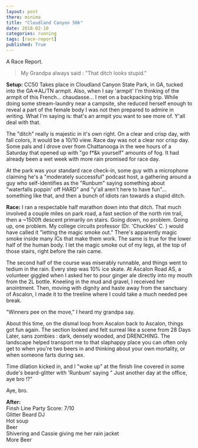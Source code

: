 ```yaml
---
layout: post
there: minima
title: "Cloudland Canyon 50k"
date: 2018-02-10
categories: running
tags: [race-report]
published: True
---
```

A Race Report.

<!-- excerpt -->
> My Grandpa always said : "That ditch looks stupid."  
<!-- excerpt -->

**Setup:**
CC50 Takes place in Cloudland Canyon State Park, in GA, tucked into the GA=>AL/TN armpit. Also, when I say 'armpit' I'm thinking of the armpit of this French... chaudasse... I met on a backpacking trip. While doing some stream-laundry near a campsite, she reduced herself enough to reveal a part of the female body I was not then prepared to admire in writing. What I'm saying is: that's an armpit you want to see more of. Y'all deal with that.

The "ditch" really is majestic in it's own right. On a clear and crisp day, with fall colors, it would be a 10/10 view. Race day was not a clear nor crisp day. Some pals and I drove over from Chattanooga in the wee hours of a Saturday that opened up with "go f*&k yourself" amounts of fog. It had already been a wet week with more rain promised for race day. 

At the park was your standard race check-in, some guy with a microphone claiming he's a "moderately successful" podcast host, a gathering around a guy who self-identifies as the "Runbum" saying something about "waterfalls poppin' off HARD" and "y'all aren't here to have fun"... something like that, and then a bunch of idiots ran towards a stupid ditch. 

**Race:**
I ran a respectable half marathon down into that ditch. That much involved a couple miles on park road, a fast section of the north rim trail, then a ~1500ft descent primarily on stairs. Going down, no problem. Going up, one problem. My college circuits professor (Dr. 'Chuckles' C. ) would have called it "letting the magic smoke out." There's apparently magic smoke inside many ICs that make them work. The same is true for the lower half of the human body. I let the magic smoke out of my legs, at the top of those stairs, right before the rain came.

The second half of the course was miserably runnable, and things went to tedium in the rain. Every step was 10% ice skate. At Ascalon Road AS, a volunteer giggled when I asked her to pour ginger ale directly into my mouth from the 2L bottle. Kneeling in the mud and gravel, I received her anointment. Then, moving with dignity and haste away from the sanctuary of Ascalon, I made it to the treeline where I could take a much needed pee break.

"Winners pee on the move," I heard my grandpa say. 

 About this time, on the dismal loop from Ascalon back to Ascalon, things got fun again. The section looked and felt surreal like a scene from 28 Days Later, sans zombies : dark, densely wooded, and DRENCHING. The landscape helped transport me to that slaphappy place you can often only get to when you're two beers in and thinking about your own mortality, or when someone farts during sex. 

Time dilation kicked in, and I "woke up" at the finish line covered in some dude's beard-glitter with 'Runbum' saying " Just another day at the office, aye bro !?"

Aye, bro.

**After:**  
Finsh Line Party Score: 7/10  
Glitter Beard DJ  
Hot soup  
Beer  
Shivering and Cassie giving me her rain jacket  
More Beer  
